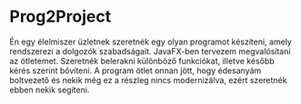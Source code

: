 # Prog2Project

Én egy élelmiszer üzletnek szeretnék egy olyan programot készíteni, amely rendszerezi a dolgozók szabadságait.
JavaFX-ben tervezem megvalósítani az ötletemet.
Szeretnék belerakni különböző funkciókat, illetve később kérés szerint bővíteni.
A program ötlet onnan jött, hogy édesanyám boltvezető és nekik még ez a részleg nincs modernizálva, ezért szeretnék ebben nekik segíteni. 
